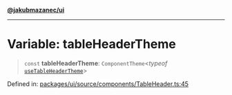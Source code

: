 [**@jakubmazanec/ui**](../README.md)

---

# Variable: tableHeaderTheme

> `const` **tableHeaderTheme**: `ComponentTheme`\<_typeof_
> [`useTableHeaderTheme`](useTableHeaderTheme.md)\>

Defined in:
[packages/ui/source/components/TableHeader.ts:45](https://github.com/jakubmazanec/tools/blob/acfa246dbb1035f65efb7fa114167a3cbefca108/packages/ui/source/components/TableHeader.ts#L45)
